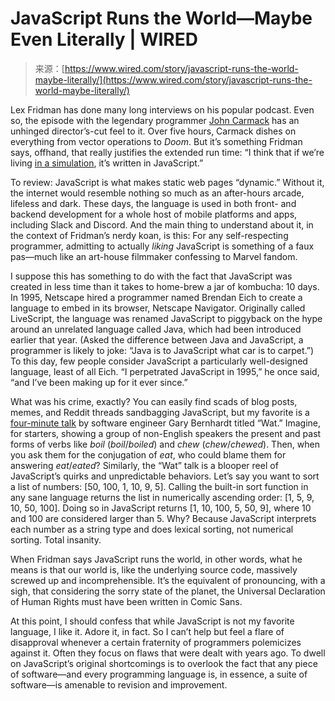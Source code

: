 <!--yml
category: 未分类
date: 2024-05-27 14:36:05
-->

# JavaScript Runs the World—Maybe Even Literally | WIRED

> 来源：[https://www.wired.com/story/javascript-runs-the-world-maybe-literally/](https://www.wired.com/story/javascript-runs-the-world-maybe-literally/)

Lex Fridman has done many long interviews on his popular podcast. Even so, the episode with the legendary programmer [John Carmack](https://www.youtube.com/watch?v=I845O57ZSy4) has an unhinged director’s-cut feel to it. Over five hours, Carmack dishes on everything from vector operations to *Doom*. But it’s something Fridman says, offhand, that really justifies the extended run time: “I think that if we’re living [in a simulation](https://www.wired.com/story/living-in-a-simulation/), it’s written in JavaScript.”

To review: JavaScript is what makes static web pages “dynamic.” Without it, the internet would resemble nothing so much as an after-hours arcade, lifeless and dark. These days, the language is used in both front- and backend development for a whole host of mobile platforms and apps, including Slack and Discord. And the main thing to understand about it, in the context of Fridman’s nerdy koan, is this: For any self-respecting programmer, admitting to actually *liking* JavaScript is something of a faux pas—much like an art-house filmmaker confessing to Marvel fandom.

I suppose this has something to do with the fact that JavaScript was created in less time than it takes to home-brew a jar of kombucha: 10 days. In 1995, Netscape hired a programmer named Brendan Eich to create a language to embed in its browser, Netscape Navigator. Originally called LiveScript, the language was renamed JavaScript to piggyback on the hype around an unrelated language called Java, which had been introduced earlier that year. (Asked the difference between Java and JavaScript, a programmer is likely to joke: “Java is to JavaScript what car is to carpet.”) To this day, few people consider JavaScript a particularly well-designed language, least of all Eich. “I perpetrated JavaScript in 1995,” he once said, “and I’ve been making up for it ever since.”

What was his crime, exactly? You can easily find scads of blog posts, memes, and Reddit threads sandbagging JavaScript, but my favorite is a [four-minute talk](https://www.destroyallsoftware.com/talks/wat) by software engineer Gary Bernhardt titled “Wat.” Imagine, for starters, showing a group of non-English speakers the present and past forms of verbs like *boil* (*boil*/*boiled*) and *chew* (*chew*/*chewed*). Then, when you ask them for the conjugation of *eat*, who could blame them for answering *eat*/*eated*? Similarly, the “Wat” talk is a blooper reel of JavaScript’s quirks and unpredictable behaviors. Let’s say you want to sort a list of numbers: [50, 100, 1, 10, 9, 5]. Calling the built-in sort function in any sane language returns the list in numerically ascending order: [1, 5, 9, 10, 50, 100]. Doing so in JavaScript returns [1, 10, 100, 5, 50, 9], where 10 and 100 are considered larger than 5\. Why? Because JavaScript interprets each number as a string type and does lexical sorting, not numerical sorting. Total insanity.

When Fridman says JavaScript runs the world, in other words, what he means is that our world is, like the underlying source code, massively screwed up and incomprehensible. It’s the equivalent of pronouncing, with a sigh, that considering the sorry state of the planet, the Universal Declaration of Human Rights must have been written in Comic Sans.

At this point, I should confess that while JavaScript is not my favorite language, I like it. Adore it, in fact. So I can’t help but feel a flare of disapproval whenever a certain fraternity of programmers polemicizes against it. Often they focus on flaws that were dealt with years ago. To dwell on JavaScript’s original shortcomings is to overlook the fact that any piece of software—and every programming language is, in essence, a suite of software—is amenable to revision and improvement.